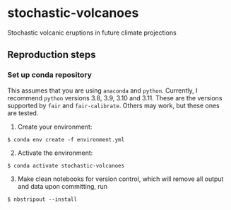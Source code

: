 # stochastic-volcanoes
Stochastic volcanic eruptions in future climate projections

## Reproduction steps

### Set up conda repository

This assumes that you are using `anaconda` and `python`. Currently, I recommend `python` versions 3.8, 3.9, 3.10 and 3.11. These are the versions supported by `fair` and `fair-calibrate`. Others may work, but these ones are tested.

1. Create your environment:

```
$ conda env create -f environment.yml
```

2. Activate the environment:

```
$ conda activate stochastic-volcanoes
```

3. Make clean notebooks for version control, which will remove all output and data upon committing, run

```
$ nbstripout --install
```
